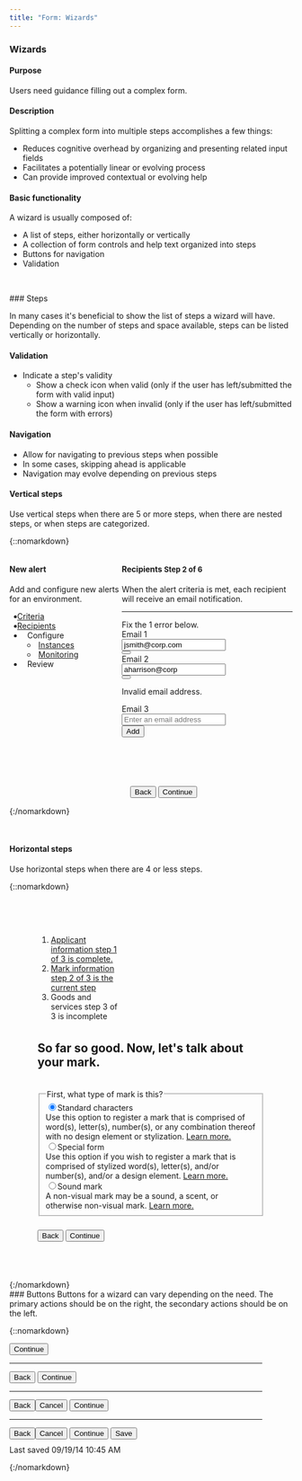 ```yaml
---
title: "Form: Wizards"
---
```


<div class="pl-pattern">
<h3>Wizards</h3>

#### Purpose
Users need guidance filling out a complex form.

#### Description
Splitting a complex form into multiple steps accomplishes a few things:

- Reduces cognitive overhead by organizing and presenting related input fields
- Facilitates a potentially linear or evolving process
- Can provide improved contextual or evolving help 

#### Basic functionality
A wizard is usually composed of:

- A list of steps, either horizontally or vertically
- A collection of form controls and help text organized into steps
- Buttons for navigation
- Validation

&nbsp;

</div>

<div class="pl-pattern">
### Steps

In many cases it's beneficial to show the list of steps a wizard will have. Depending on the number of steps and space available, steps can be listed vertically or horizontally.

#### Validation
- Indicate a step's validity
  - Show a check icon when valid (only if the user has left/submitted the form with valid input)
  - Show a warning icon when invalid (only if the user has left/submitted the form with errors)

#### Navigation
- Allow for navigating to previous steps when possible
- In some cases, skipping ahead is applicable
- Navigation may evolve depending on previous steps

#### Vertical steps
Use vertical steps when there are 5 or more steps, when there are nested steps, or when steps are categorized.


{::nomarkdown}
<div class="pl-preview">
<div class="">
    <div class="" style="max-width: 700px;">
        <div class="" style="display: inline-block; width: 100%;">
            <div style="width: 200px; min-height: 400px; float: left;">
                <div class="panel-body">
                    <h4>New alert</h4>
                    <p>Add and configure new alerts for an environment.</p>
                </div>
                <ul class="nav nav-stacked nav-tree" role="tab-list">
                    <li role="presentation"><a role="tab" href="#"><span style="margin-left: -10px;" class="alert-icon-success"></span> Criteria</a></li>
                    <li class="active" role="presentation"><a role="tab" href="#"><i style="margin-left: -10px;" class="alert-icon-danger"></i> Recipients</a>
                    </li>
                    <li class="disabled" role="presentation"><a role="tab"><i style="margin-left: -10px; position: relative; top: 1px; width: 14px; display: inline-block;"></i> Configure</a>
                        <ul class="nav nav-stacked nav-tree" role="tab-list">
                            <li class="disabled" role="presentation"><a href=""><i style="margin-left: -10px; position: relative; top: 1px; width: 14px; display: inline-block;"></i>Instances</a></li>
                            <li class="disabled" role="presentation"><a href=""><i style="margin-left: -10px; position: relative; top: 1px; width: 14px; display: inline-block;"></i>Monitoring</a></li>
                        </ul>
                    </li>
                    <li class="disabled" role="presentation"><a role="tab"><i style="margin-left: -10px; position: relative; top: 1px; width: 14px; display: inline-block;"></i> Review</a></li>
                </ul>
            </div>
            <div class="panel panel-default" style="margin-left: 200px; height: 450px; max-height: 450px; overflow: auto; position: relative;">
                <div class="panel-body">
                    <h4>Recipients <span class="pull-right" style="font-size: 13px;"><span class="text-primary">Step 2 of 6</span></span></h4>
                    <p>When the alert criteria is met, each recipient will receive an email notification.</p>
                    <hr>
                    <div class="alert alert-danger"><i class="alert-icon alert-icon-danger"></i>Fix the 1 error below.</div> 
                    <div class="form-group" style="">
                        <label for="txt-email1">Email 1</label>
                        <div class="input-group">
                            <input id="txt-email1" type="text" class="form-control" value="jsmith@corp.com">
                            <div class="input-group-btn"><button class="btn btn-default" type="button"><i class="icon icon-times"></i></button></div>
                        </div>
                    </div>
                    <div class="form-group has-error" style="">
                        <label for="txt-email2">Email 2</label>
                        <div class="input-group">
                            <input id="txt-email2" type="text" class="form-control" value="aharrison@corp">
                            <div class="input-group-btn"><button class="btn btn-default" type="button"><i class="icon icon-times"></i></button></div>
                        </div>
                        <p class="help-block">Invalid email address.</p>
                    </div>
                    <div class="form-group" style="">
                        <label for="txt-email3">Email 3</label>
                        <div class="input-group">
                            <input id="txt-email3" type="text" class="form-control" placeholder="Enter an email address">
                            <div class="input-group-btn"><button class="btn btn-default" type="button">Add</button></div>
                        </div>
                    </div>
                        <div class="text-right" style="position: absolute; padding: 15px; bottom: 0; right: 0; left: 0;">
                        <button class="btn btn-default pull-left" type="button">Back</button>
                        <button class="btn btn-primary" type="button">Continue</button>
                    </div>
                </div>
            </div>
        </div>
    </div>
</div>
</div>
{:/nomarkdown}

&nbsp;

#### Horizontal steps
Use horizontal steps when there are 4 or less steps.


{::nomarkdown}
<div class="pl-preview">
<div class="">
    <div class="" style="max-width: 700px; margin-auto;">
        <div style="padding: 50px; overflow: auto; position: relative;">
            <ol class="nav-steps" aria-label="Application steps">
                <li style="width:33.3%">
                    <a href="#void">Applicant information <span class="sr-only">step 1 of 3 is complete.</span></a>
                </li>
                <li class="active" style="width:33.3%">
                    <a href="#void">Mark information <span class="sr-only">step 2 of 3 is the current step</span></a>
                </li>
                <li class="" style="width:33.3%">
                    <span>Goods and services <span class="sr-only">step 3 of 3 is incomplete</span></span>
                </li>
            </ol>
            <h2 style="margin: 36px 0;" class="text-center">So far so good. Now, let's talk about your mark.</h2>
            <div style="margin: 18px 0;">
                <form class="" role="form">
                    <div class="form-group">
                        <fieldset>
                            <legend class="h4" style="border-bottom: none">First, what type of mark is this?</legend>
                            <div class="radio">
                                <label><input type="radio" name="optionsRadios" id="optionsRadios1" checked value="option1">Standard characters <div class="text-muted">Use this option to register a mark that is comprised of word(s), letter(s), number(s), or any combination thereof with no design element or stylization. <a href="#">Learn more.</a></div></label>
                            </div>
                            <div class="radio">
                                <label><input type="radio" name="optionsRadios" id="optionsRadios2" value="option2">Special form <div class="text-muted">Use this option if you wish to register a mark that is comprised of stylized word(s), letter(s), and/or number(s), and/or a design element. <a href="#">Learn more.</a></div></label>
                            </div>
                            <div class="radio">
                                <label><input type="radio" name="optionsRadios" id="optionsRadios3" value="option3">Sound mark <div class="text-muted">A non-visual mark may be a sound, a scent, or otherwise non-visual mark. <a href="#">Learn more.</a></div></label>
                            </div>
                        </fieldset>
                    </div>
                </form>
                <div class="text-right" style="margin-top: 24px;">
                    <button class="btn btn-default pull-left" type="button">Back</button>
                    <button class="btn btn-primary" type="button">Continue</button>
                </div>
            </div>
<!--             <div style="display: inline-block; width: 100%; text-align: center; padding: 15px; margin-bottom: 10px;">
                <button class="btn btn-default pull-left"><div class="pull-left" style="background: #ccc; padding: 6px; color: #fff; text-align: center;margin-top: 2px;margin-right: 8px; margin-left: -4px; "><i class="icon icon-arrow-left "></i></div><div style="margin-left: 4px; float: left;text-align: left;"><div class="text-muted small">PREVIOUS</div>Account</div></button>
                <button class="btn btn-default pull-right"><div class="pull-right" style="background: #004c97; padding: 6px; color: #fff; text-align: center;margin-top: 2px;margin-left: 8px; margin-right: -2;"><i class="icon icon-arrow-right "></i></div><div style="margin-right: 4px; float: right;text-align: right;"><div class="text-muted small">NEXT</div>Customize</div></button>
            </div>
 -->        </div>
    </div>
</div>
</div>
{:/nomarkdown}

</div>

<div class="pl-pattern">
### Buttons
Buttons for a wizard can vary depending on the need. The primary actions should be on the right, the secondary actions should be on the left.

{::nomarkdown}
<div class="pl-preview">
<div style="max-width: 450px; display: inline-block; width: 100%;">
    <div class="btn-toolbar">
        <button class="btn btn-primary pull-right" type="button">Continue</button>
    </div>
    <hr>
    <div class="btn-toolbar">
        <button class="btn btn-default" type="button">Back</button>
        <button class="btn btn-primary pull-right" type="button">Continue</button>
    </div>
    <hr>
    <div class="btn-toolbar">
        <button class="btn btn-default" type="button">Back</button><button class="btn btn-default" type="button">Cancel</button>
        <button class="btn btn-primary pull-right" type="button">Continue</button>
    </div>
    <hr>
    <div class="btn-toolbar">
        <button class="btn btn-default" type="button">Back</button><button class="btn btn-default" type="button">Cancel</button>
        <button class="btn btn-primary pull-right" type="button">Continue</button>
        <button class="btn btn-default pull-right" type="button">Save</button>
    </div>
    <p style="margin-top: 10px;" class="pull-right text-muted"> Last saved 09/19/14 10:45 AM</p>
</div>
</div>
{:/nomarkdown}
</div>
